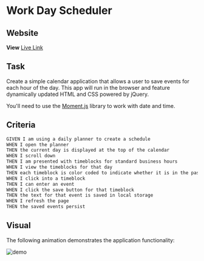# Work Day Scheduler

## Website

**View** [Live Link](https://faithelizagreen.github.io/work-scheduler/)



## Task

Create a simple calendar application that allows a user to save events for each hour of the day. This app will run in the browser and feature dynamically updated HTML and CSS powered by jQuery. 


You'll need to use the [Moment.js](https://momentjs.com/) library to work with date and time. 


## Criteria

```md
GIVEN I am using a daily planner to create a schedule
WHEN I open the planner
THEN the current day is displayed at the top of the calendar
WHEN I scroll down
THEN I am presented with timeblocks for standard business hours
WHEN I view the timeblocks for that day
THEN each timeblock is color coded to indicate whether it is in the past, present, or future
WHEN I click into a timeblock
THEN I can enter an event
WHEN I click the save button for that timeblock
THEN the text for that event is saved in local storage
WHEN I refresh the page
THEN the saved events persist
```
## Visual

The following animation demonstrates the application functionality:

![demo](./Assets/images/workscheduledemo.gif)
